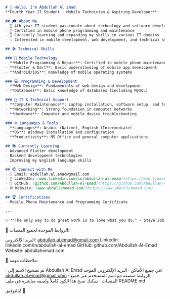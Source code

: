 

```markdown
# 👋 Hello, I'm Abdullah Al Emad
**Fourth Year IT Student | Mobile Technician & Aspiring Developer**

## 🎓 About Me
- 🎯 4th year IT student passionate about technology and software development
- 📱 Certified in mobile phone programming and maintenance
- 🌱 Currently learning and expanding my skills in various IT domains
- 💡 Interested in mobile development, web development, and technical support

## 🛠 Technical Skills

### 📱 Mobile Technology
- **Mobile Programming & Repair**: Certified in mobile phone maintenance and programming
- **Flutter & Dart**: Basic understanding of mobile app development
- **Android/iOS**: Knowledge of mobile operating systems

### 💻 Programming & Development
- **Web Design**: Fundamentals of web design and development
- **Databases**: Basic knowledge of databases (including MySQL)

### 🔧 IT & Technical Support
- **Computer Maintenance**: Laptop installation, software setup, and technical support
- **Networking**: Strong foundation in computer networks
- **Hardware**: Computer and mobile device troubleshooting

### 🌐 Languages & Tools
- **Languages**: Arabic (Native), English (Intermediate)
- **OS**: Windows installation and configuration
- **Productivity**: MS Office and general computer applications

## 📚 Currently Learning
- Advanced Flutter development
- Backend development technologies
- Improving my English language skills

## 📫 Connect with Me
- 📧 Email: abdullah.al.emad@gmail.com
- 💼 LinkedIn: [www.linkedin.com/in/abdullah-al-emad](https://www.linkedin.com/in/abdullah-al-emad)
- 🐙 GitHub: [github.com/Abdullah-Al-Emad](https://github.com/Abdullah-Al-Emad)
- 🌐 Website: [www.abdullahemad.com](https://www.abdullahemad.com)

## 🏆 Certifications
- Mobile Phone Maintenance and Programming Certificate

---

⭐ *"The only way to do great work is to love what you do." - Steve Jobs*
```

🔗 الروابط الموحدة لجميع المنصات:

البريد الإلكتروني: abdullah.al.emad@gmail.com
LinkedIn: linkedin.com/in/abdullah-al-emad
GitHub: github.com/Abdullah-Al-Emad
Website: abdullahemad.com

📝 ملاحظات مهمة:

· تم تصحيح الاسم إلى Abdullah Al Emad في جميع الأماكن
· البريد الإلكتروني الموحد: abdullah.al.emad@gmail.com
· الروابط متسقة مع اسم المستخدم عبر جميع المنصات
· يمكنك نسخ هذا الكود كاملاً ولصقه مباشرة في ملف README.md

بالتوفيق! 🚀
